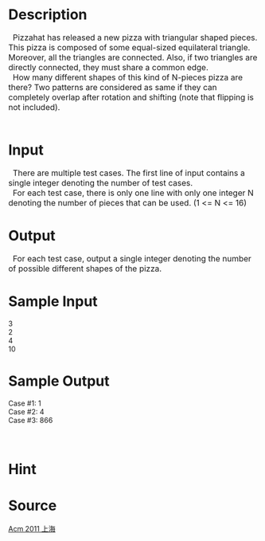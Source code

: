 
# Description

<div class="content"><div class="panel_content"><span style="font-size: medium">  Pizzahat has released a new pizza with triangular shaped pieces. This pizza is composed of some equal-sized equilateral triangle. Moreover, all the triangles are connected. Also, if two triangles are directly connected, they must share a common edge.<br/>
  How many different shapes of this kind of N-pieces pizza are there? Two patterns are considered as same if they can completely overlap after rotation and shifting (note that flipping is not included).</span></div>
<div class="panel_bottom"><span style="font-size: medium"> </span></div></div>

# Input

<div class="content"><div class="panel_content"><span style="font-size: medium">  There are multiple test cases. The first line of input contains a single integer denoting the number of test cases.<br/>
  For each test case, there is only one line with only one integer N denoting the number of pieces that can be used. (1 &lt;= N &lt;= 16)</span></div>
<p></p></div>

# Output

<div class="content"><div class="panel_content"><span style="font-size: medium">  For each test case, output a single integer denoting the number of possible different shapes of the pizza.</span></div>
<div class="panel_content"></div></div>

# Sample Input

<div class="content"><span class="sampledata">3<br/>
2<br/>
4<br/>
10  <br/>
</span></div>

# Sample Output

<div class="content"><span class="sampledata">Case #1: 1<br/>
Case #2: 4<br/>
Case #3: 866<br/>
<br/>
<br/>
</span></div>

# Hint

<div class="content"><p></p></div>

# Source

<div class="content"><p><a href="problemset.php?search=Acm 2011 上海">Acm 2011 上海</a></p></div>

